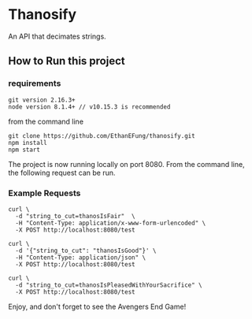 # Thanosify
An API that decimates strings.

## How to Run this project

### requirements
```
git version 2.16.3+
node version 8.1.4+ // v10.15.3 is recommended
```
from the command line
```
git clone https://github.com/EthanEFung/thanosify.git
npm install
npm start
```
The project is now running locally on port 8080.
From the command line, the following request can be run.
### Example Requests
```
curl \
  -d "string_to_cut=thanosIsFair"  \
  -H "Content-Type: application/x-www-form-urlencoded" \
  -X POST http://localhost:8080/test

curl \
  -d '{"string_to_cut": "thanosIsGood"}' \
  -H "Content-Type: application/json" \
  -X POST http://localhost:8080/test

curl \
  -d "string_to_cut=thanosIsPleasedWithYourSacrifice" \
  -X POST http://localhost:8080/test

```

Enjoy, and don't forget to see the Avengers End Game!
